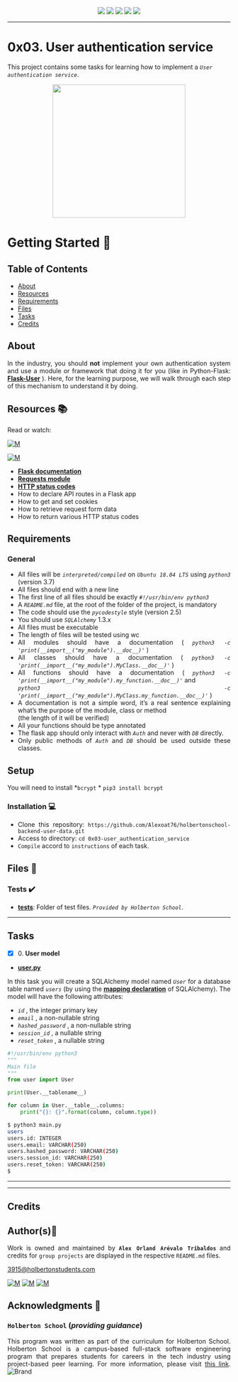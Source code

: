 <p align="center">
<img src="https://img.shields.io/badge/LINUX-darkgreen.svg"/>
<img src="https://img.shields.io/badge/Shell-ligthgreen.svg"/>
<img src="https://img.shields.io/badge/Vim-green.svg"/>
<img src="https://img.shields.io/badge/Python-blue.svg"/>
<img src="https://img.shields.io/badge/Markdown-black.svg"/><br>	
</p>

---

# 0x03. User authentication service

This project contains some tasks for learning how to implement a *`User authentication service`*.

<p align="center">
  <img width="300"
        src="https://files.realpython.com/media/Building-a-Simple-Web-App-With-Bottle-SQLAlchemy-and-the-Twitter-API_Watermarked.93f687b7b47c.jpg"
  >
</p>

# Getting Started :running:	
<div style="text-align: justify">

## Table of Contents
* [About](#about)
* [Resources](#resources-books)
* [Requirements](#requirements)
* [Files](#files-file_folder)
* [Tasks](#tasks)
* [Credits](#credits)

## About

In the industry, you should  **not**  implement your own authentication system and use a module or framework that doing it for you (like in Python-Flask:  **[Flask-User](https://intranet.hbtn.io/rltoken/r1XmxzZ-clc7laax6Tm7WQ)** ). Here, for the learning purpose, we will walk through each step of this mechanism to understand it by doing.

## Resources :books:
Read or watch:
	
[![M](https://upload.wikimedia.org/wikipedia/commons/thumb/2/2f/Google_2015_logo.svg/80px-Google_2015_logo.svg.png)](https://www.google.com/search?q=user+authentication+service+python+flask&oq=User+authentication+service+python&aqs=chrome.1.69i57j33i160l2j33i22i29i30l4.149956j0j15&sourceid=chrome&ie=UTF-8)

[![M](https://upload.wikimedia.org/wikipedia/commons/thumb/e/e1/Logo_of_YouTube_%282015-2017%29.svg/70px-Logo_of_YouTube_%282015-2017%29.svg.png)](https://www.youtube.com/results?search_query=user+authentication+service+python+flask)

- **[Flask documentation](https://intranet.hbtn.io/rltoken/LSFQS3aarknJpMZVr9Je1Q)** 
- **[Requests module](https://intranet.hbtn.io/rltoken/PqxwI-hQOe4b4Hhah4fbVg)** 
- **[HTTP status codes](https://intranet.hbtn.io/rltoken/QoqUvOM9taMBOVaeB_g06g)**
- How to declare API routes in a Flask app
- How to get and set cookies
- How to retrieve request form data
- How to return various HTTP status codes

## Requirements
### General
* All files will be *` interpreted/compiled `* on *` Ubuntu 18.04 LTS `* using  *` python3 `*  (version 3.7)
* All files should end with a new line
* The first line of all files should be exactly  *` #!/usr/bin/env python3 `* 
* A  *` README.md `*  file, at the root of the folder of the project, is mandatory
* The code should use the  *` pycodestyle `*  style (version 2.5)
* You should use  *` SQLAlchemy `* 1.3.x
* All files must be executable
* The length of files will be tested using wc
* All modules should have a documentation ( *` python3 -c 'print(__import__("my_module").__doc__)' `* )
* All classes should have a documentation ( *` python3 -c 'print(__import__("my_module").MyClass.__doc__)' `* )
* All functions should have a documentation ( *` python3 -c 'print(__import__("my_module").my_function.__doc__)' `* and  <br>
*` python3 -c 'print(__import__("my_module").MyClass.my_function.__doc__)' `* )
* A documentation is not a simple word, it’s a real sentence explaining what’s the purpose of the module, class or method <br>
	(the length of it will be verified)
* All your functions should be type annotated
* The flask app should only interact with  *` Auth `*  and never with  *` DB `*  directly.
* Only public methods of  *` Auth `*  and  *` DB `*  should be used outside these classes.

## Setup
You will need to install   *` bcrypt ` *
``` pip3 install bcrypt ```

### Installation :computer:
	
- Clone this repository: `https://github.com/Alexoat76/holbertonschool-backend-user-data.git`	
- Access to directory: `cd 0x03-user_authentication_service`
- `Compile` accord to `instructions` of each task.

## Files :file_folder:

### Tests :heavy_check_mark:

+ **[tests](./tests)**: Folder of test files. *`Provided by Holberton School`*.

---

## Tasks

+ [x] 0\. **User model**
+ **[user.py](./user.py)**

In this task you will create a SQLAlchemy model named   *` User `*   for a database table named   *` users `*   (by using the  **[mapping declaration](https://intranet.hbtn.io/rltoken/IF5xw2va364LrJEntCXLlg)**
  of SQLAlchemy). 
The model will have the following attributes:
*  *` id `* , the integer primary key
*  *` email `* , a non-nullable string
*  *` hashed_password `* , a non-nullable string
*  *` session_id `* , a nullable string
*  *` reset_token `* , a nullable string

```python
#!/usr/bin/env python3
"""
Main file
"""
from user import User

print(User.__tablename__)

for column in User.__table__.columns:
    print("{}: {}".format(column, column.type))

```
```bash
$ python3 main.py
users
users.id: INTEGER
users.email: VARCHAR(250)
users.hashed_password: VARCHAR(250)
users.session_id: VARCHAR(250)
users.reset_token: VARCHAR(250)
$ 

```
---


---

## Credits

## Author(s):blue_book:

Work is owned and maintained by 
	**`Alex Orland Arévalo Tribaldos`**  and credits for `group projects` are displayed in the respective `README.md` files.

<3915@holbertonstudents.com>
	
[![M](https://upload.wikimedia.org/wikipedia/commons/thumb/9/91/Octicons-mark-github.svg/25px-Octicons-mark-github.svg.png)](https://github.com/Alexoat76)
[![M](https://upload.wikimedia.org/wikipedia/fr/thumb/c/c8/Twitter_Bird.svg/25px-Twitter_Bird.svg.png)](https://twitter.com/aoarevalot)
[![M](https://upload.wikimedia.org/wikipedia/commons/thumb/c/ca/LinkedIn_logo_initials.png/25px-LinkedIn_logo_initials.png)](https://www.linkedin.com/in/Alexoat76/)

## Acknowledgments :mega: 

### **`Holberton School`** (*providing guidance*)
	
This program was written as part of the curriculum for Holberton School.
Holberton School is a campus-based full-stack software engineering program
that prepares students for careers in the tech industry using project-based
peer learning. For more information,  please visit [this link](https://www.holbertonschool.com/).
![Brand](https://assets.website-files.com/6105315644a26f77912a1ada/610540e8b4cd6969794fe673_Holberton_School_logo-04-04.svg)
